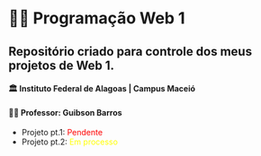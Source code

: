 # :man_technologist: Programação Web 1
## Repositório criado para controle dos meus projetos de Web 1.
#### :classical_building: Instituto Federal de Alagoas | Campus Maceió
#### :man_teacher: Professor: Guibson Barros

- Projeto  pt.1: <span style="color:red">Pendente</span>
- Projeto pt.2: <span style="color:yellow">Em processo</span>

